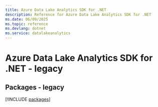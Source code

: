 ```yaml
---
title: Azure Data Lake Analytics SDK for .NET
description: Reference for Azure Data Lake Analytics SDK for .NET
ms.date: 06/09/2025
ms.topic: reference
ms.devlang: dotnet
ms.service: datalakeanalytics
---
```

# Azure Data Lake Analytics SDK for .NET - legacy
## Packages - legacy
[!INCLUDE [packages](data-lake-analytics-index.md)]